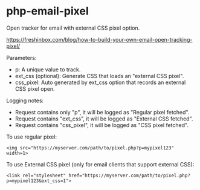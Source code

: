 # php-email-pixel

Open tracker for email with external CSS pixel option. 

https://freshinbox.com/blog/how-to-build-your-own-email-open-tracking-pixel/

Parameters:
- p:  A unique value to track.
- ext_css (optional): Generate CSS that loads an "external CSS pixel". 
- css_pixel: Auto generated by ext_css option that records an external CSS pixel open.

Logging notes:
- Request contains only "p", it will be logged as "Regular pixel fetched". 
- Request contains "ext_css", it will be logged as "External CSS fetched". 
- Request contains "css_pixel", it will be logged as "CSS pixel fetched". 

To use regular pixel:
```
<img src="https://myserver.com/path/to/pixel.php?p=mypixel123" width=1>
```

To use External CSS pixel (only for email clients that support external CSS):
```
<link rel="stylesheet" href="https://myserver.com/path/to/pixel.php?p=mypixel123&ext_css=1">
```

